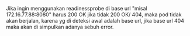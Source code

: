 Jika ingin menggunakan readinessprobe
di base url "misal 172.16.77.88:8080" harus 200 OK jika tidak 200 OK/ 404, maka pod tidak akan berjalan, karena yg di deteksi awal adalah base url, jika base url 404 maka akan di simpulkan adanya sebuh error.
